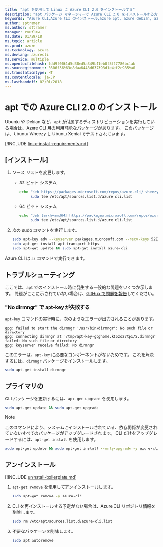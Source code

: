 ```yaml
---
title: "apt を使用して Linux に Azure CLI 2.0 をインストールする"
description: "apt パッケージ マネージャーで Azure CLI 2.0 をインストールする方法"
keywords: "Azure CLI,Azure CLI のインストール,azure apt, azure debian, azure ubuntu"
author: sptramer
ms.author: sttramer
manager: routlaw
ms.date: 01/29/18
ms.topic: article
ms.prod: azure
ms.technology: azure
ms.devlang: azurecli
ms.service: multiple
ms.openlocfilehash: fdd9f0061d5d38ed5a349b11eb0f5f27786bc1ab
ms.sourcegitcommit: 8606f36963e8daa6448d637393d1e4ef2c9859a0
ms.translationtype: HT
ms.contentlocale: ja-JP
ms.lasthandoff: 02/01/2018
---
```

# <a name="install-azure-cli-20-with-apt"></a>apt での Azure CLI 2.0 のインストール

Ubuntu や Debian など、`apt` が付属するディストリビューションを実行している場合は、Azure CLI 用の利用可能なパッケージがあります。 このパッケージは、Ubuntu Wheezy と Ubuntu Xenial でテストされています。

[!INCLUDE [linux-install-requirements.md](includes/linux-install-requirements.md)]

## <a name="install"></a>[インストール]

1. ソース リストを変更します。

   - 32 ビット システム

     ```bash
     echo "deb https://packages.microsoft.com/repos/azure-cli/ wheezy main" | \
          sudo tee /etc/apt/sources.list.d/azure-cli.list
     ```

   - 64 ビット システム

     ```bash
     echo "deb [arch=amd64] https://packages.microsoft.com/repos/azure-cli/ wheezy main" | \
          sudo tee /etc/apt/sources.list.d/azure-cli.list
     ```

2. 次の sudo コマンドを実行します。

   ```bash
   sudo apt-key adv --keyserver packages.microsoft.com --recv-keys 52E16F86FEE04B979B07E28DB02C46DF417A0893
   sudo apt-get install apt-transport-https
   sudo apt-get update && sudo apt-get install azure-cli
   ```

Azure CLI は `az` コマンドで実行できます。

## <a name="troubleshooting"></a>トラブルシューティング

ここでは、`apt` でのインストール時に発生する一般的な問題をいくつか示します。 問題がここに示されていない場合は、[GitHub で問題を報告](https://github.com/Azure/azure-cli/issues)してください。

### <a name="apt-key-fails-with-no-dirmngr"></a>"No dirmngr" で apt-key が失敗する

`apt-key` コマンドの実行時に、次のようなエラーが出力されることがあります。

```output
gpg: failed to start the dirmngr '/usr/bin/dirmngr': No such file or directory
gpg: connecting dirmngr at '/tmp/apt-key-gpghome.kt5zo27tp1/S.dirmngr' failed: No such file or directory
gpg: keyserver receive failed: No dirmngr
```

このエラーは、`apt-key` に必要なコンポーネントがないためです。 これを解決するには、`dirmngr` パッケージをインストールします。

```bash
sudo apt-get install dirmngr
```

## <a name="update"></a>プライマリの

CLI パッケージを更新するには、`apt-get upgrade` を使用します。

   ```bash
   sudo apt-get update && sudo apt-get upgrade
   ```

> [!NOTE]
> このコマンドにより、システムにインストールされている、依存関係が変更されていないすべてのパッケージがアップグレードされます。
> CLI だけをアップグレードするには、`apt-get install` を使用します。
> ```bash
> sudo apt-get update && sudo apt-get install --only-upgrade -y azure-cli
> ```

## <a name="uninstall"></a>アンインストール

[!INCLUDE [uninstall-boilerplate.md](includes/uninstall-boilerplate.md)]

1. `apt-get remove` を使用してアンインストールします。

    ```bash
    sudo apt-get remove -y azure-cli
    ```

2. CLI を再インストールする予定がない場合は、Azure CLI リポジトリ情報を削除します。

   ```bash
   sudo rm /etc/apt/sources.list.d/azure-cli.list
   ```

3. 不要なパッケージを削除します。

   ```bash
   sudo apt autoremove
   ```
